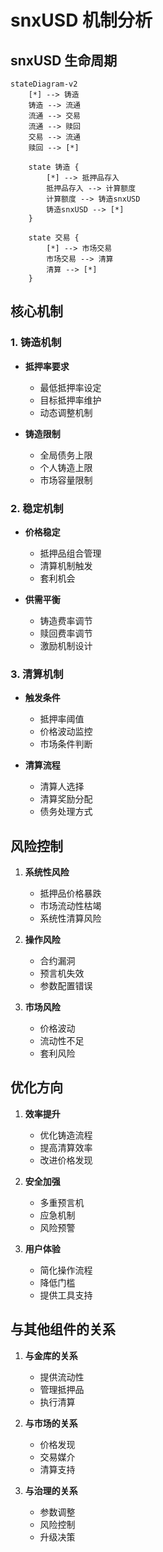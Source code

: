 # snxUSD 机制分析

## snxUSD 生命周期

```mermaid
stateDiagram-v2
    [*] --> 铸造
    铸造 --> 流通
    流通 --> 交易
    流通 --> 赎回
    交易 --> 流通
    赎回 --> [*]

    state 铸造 {
        [*] --> 抵押品存入
        抵押品存入 --> 计算额度
        计算额度 --> 铸造snxUSD
        铸造snxUSD --> [*]
    }

    state 交易 {
        [*] --> 市场交易
        市场交易 --> 清算
        清算 --> [*]
    }
```

## 核心机制

### 1. 铸造机制

- **抵押率要求**
  - 最低抵押率设定
  - 目标抵押率维护
  - 动态调整机制

- **铸造限制**
  - 全局债务上限
  - 个人铸造上限
  - 市场容量限制

### 2. 稳定机制

- **价格稳定**
  - 抵押品组合管理
  - 清算机制触发
  - 套利机会

- **供需平衡**
  - 铸造费率调节
  - 赎回费率调节
  - 激励机制设计

### 3. 清算机制

- **触发条件**
  - 抵押率阈值
  - 价格波动监控
  - 市场条件判断

- **清算流程**
  - 清算人选择
  - 清算奖励分配
  - 债务处理方式

## 风险控制

1. **系统性风险**
   - 抵押品价格暴跌
   - 市场流动性枯竭
   - 系统性清算风险

2. **操作风险**
   - 合约漏洞
   - 预言机失效
   - 参数配置错误

3. **市场风险**
   - 价格波动
   - 流动性不足
   - 套利风险

## 优化方向

1. **效率提升**
   - 优化铸造流程
   - 提高清算效率
   - 改进价格发现

2. **安全加强**
   - 多重预言机
   - 应急机制
   - 风险预警

3. **用户体验**
   - 简化操作流程
   - 降低门槛
   - 提供工具支持

## 与其他组件的关系

1. **与金库的关系**
   - 提供流动性
   - 管理抵押品
   - 执行清算

2. **与市场的关系**
   - 价格发现
   - 交易媒介
   - 清算支持

3. **与治理的关系**
   - 参数调整
   - 风险控制
   - 升级决策 